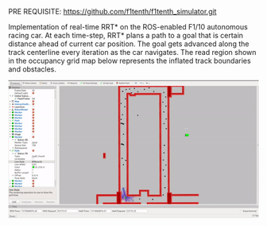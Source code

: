 PRE REQUISITE: https://github.com/f1tenth/f1tenth_simulator.git

Implementation of real-time RRT* on the ROS-enabled F1/10 autonomous racing car. At each time-step, RRT* plans a path to a goal that is certain distance ahead of current car position. The goal gets advanced along the track centerline every iteration as the car navigates. The read region shown in the occupancy grid map below represents the inflated track boundaries and obstacles.

![](rrt_star.gif)



